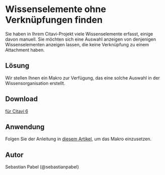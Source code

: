 # Wissenselemente ohne Verknüpfungen finden

Sie haben in Ihrem Citavi-Projekt viele Wissenselemente erfasst, einige davon manuell. Sie möchten sich eine Auswahl anzeigen von denjenigen Wissenselementen anzeigen lassen, die keine Verknüpfung zu einem Attachment haben.

## Lösung
Wir stellen Ihnen ein Makro zur Verfügung, das eine solche Auswahl in der Wissensorganisation erstellt.

## Download
[für Citavi 6](C6_FindKnowledgeItemsWithouEntityLinks.cs)

## Anwendung
Folgen Sie der Anleitung in [diesem Artikel](/readme.de.md), um das Makro einzusetzen.

## Autor
Sebastian Pabel (@sebastianpabel)